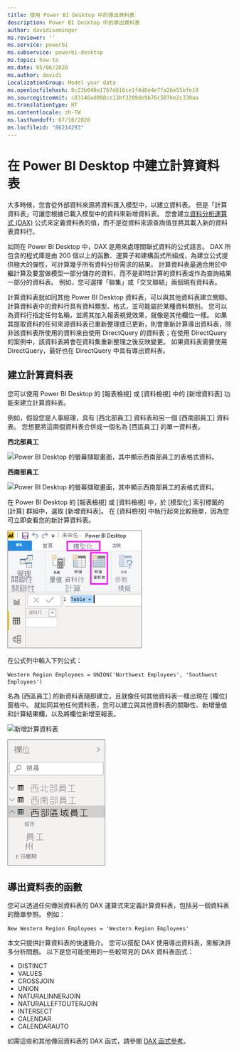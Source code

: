 ```yaml
---
title: 使用 Power BI Desktop 中的導出資料表
description: Power BI Desktop 中的導出資料表
author: davidiseminger
ms.reviewer: ''
ms.service: powerbi
ms.subservice: powerbi-desktop
ms.topic: how-to
ms.date: 05/06/2020
ms.author: davidi
LocalizationGroup: Model your data
ms.openlocfilehash: 8c22b040a1767d616ce1f4d0e4e7fa26e55bfe19
ms.sourcegitcommit: c83146ad008ce13bf3289de9b76c507be2c330aa
ms.translationtype: HT
ms.contentlocale: zh-TW
ms.lasthandoff: 07/10/2020
ms.locfileid: "86214293"
---
```

# <a name="create-calculated-tables-in-power-bi-desktop"></a>在 Power BI Desktop 中建立計算資料表
大多時候，您會從外部資料來源將資料匯入模型中，以建立資料表。 但是「計算資料表」可讓您根據已載入模型中的資料來新增資料表。 您會建立[資料分析運算式 (DAX)](/dax/index) 公式來定義資料表的值，而不是從資料來源查詢值並將其載入新的資料表資料行。

如同在 Power BI Desktop 中，DAX 是用來處理關聯式資料的公式語言。 DAX 所包含的程式庫是由 200 個以上的函數、運算子和建構函式所組成，為建立公式提供極大的彈性，可計算幾乎所有資料分析需求的結果。 計算資料表最適合用於中繼計算及要當做模型一部分儲存的資料，而不是即時計算的資料表或作為查詢結果一部分的資料表。 例如，您可選擇「聯集」或「交叉聯結」兩個現有資料表。

計算資料表就如同其他 Power BI Desktop 資料表，可以與其他資料表建立關聯。 計算資料表中的資料行具有資料類型、格式，並可能屬於某種資料類別。 您可以為資料行指定任何名稱，並將其加入報表視覺效果，就像是其他欄位一樣。 如果其提取資料的任何來源資料表已重新整理或已更新，則會重新計算導出資料表，除非該資料表所使用的資料來自使用 DirectQuery 的資料表；在使用 DirectQuery 的案例中，該資料表將會在資料集重新整理之後反映變更。 如果資料表需要使用 DirectQuery，最好也在 DirectQuery 中具有導出資料表。

## <a name="create-a-calculated-table"></a>建立計算資料表

您可以使用 Power BI Desktop 的 [報表檢視] 或 [資料檢視] 中的 [新增資料表] 功能來建立計算資料表。

例如，假設您是人事經理，具有 [西北部員工] 資料表和另一個 [西南部員工] 資料表。 您想要將這兩個資料表合併成一個名為 [西區員工] 的單一資料表。

**西北部員工**

 ![Power BI Desktop 的螢幕擷取畫面，其中顯示西南部員工的表格式資料。](media/desktop-calculated-tables/calctables_nwempl.png)

**西南部員工**

 ![Power BI Desktop 的螢幕擷取畫面，其中顯示西南部員工的表格式資料。](media/desktop-calculated-tables/calctables_swempl.png)

在 Power BI Desktop 的 [報表檢視] 或 [資料檢視] 中，於 [模型化] 索引標籤的 [計算] 群組中，選取 [新增資料表]。 在 [資料檢視] 中執行起來比較簡單，因為您可立即查看您的新計算資料表。

 ![資料檢視中的新資料表](media/desktop-calculated-tables/calctables_formulabarempty.png)

在公式列中輸入下列公式：

```dax
Western Region Employees = UNION('Northwest Employees', 'Southwest Employees')
```

名為 [西區員工] 的新資料表隨即建立，且就像任何其他資料表一樣出現在 [欄位] 窗格中。 就如同其他任何資料表，您可以建立與其他資料表的關聯性、新增量值和計算結果欄，以及將欄位新增至報表。

 ![新增計算資料表](media/desktop-calculated-tables/calctables_westregionempl.png)

 ![[欄位] 窗格中的新資料表](media/desktop-calculated-tables/calctables_fieldlist.png)

## <a name="functions-for-calculated-tables"></a>導出資料表的函數

您可以透過任何傳回資料表的 DAX 運算式來定義計算資料表，包括另一個資料表的簡單參照。 例如：

```dax
New Western Region Employees = 'Western Region Employees'
```

本文只提供計算資料表的快速簡介。 您可以搭配 DAX 使用導出資料表，來解決許多分析問題。 以下是您可能使用的一些較常見的 DAX 資料表函式：

* DISTINCT
* VALUES
* CROSSJOIN
* UNION
* NATURALINNERJOIN
* NATURALLEFTOUTERJOIN
* INTERSECT
* CALENDAR
* CALENDARAUTO

如需這些和其他傳回資料表的 DAX 函式，請參閱 [DAX 函式參考](/dax/dax-function-reference)。

